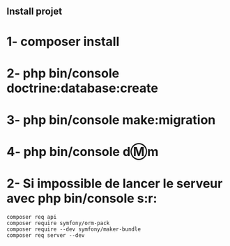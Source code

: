 ## Install projet
# 1- composer install
# 2- php bin/console doctrine:database:create
# 3- php bin/console make:migration
# 4- php bin/console d:m:m
# 2- Si impossible de lancer le serveur avec php bin/console s:r:
    composer req api
    composer require symfony/orm-pack
    composer require --dev symfony/maker-bundle
    composer req server --dev
